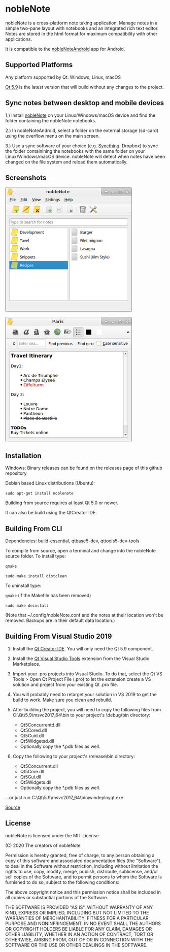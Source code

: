 # nobleNote

nobleNote is a cross-platform note taking application. 
Manage notes in a simple two-pane layout with notebooks and an integrated rich text editor. 
Notes are stored in the html format for maximum compatibility with other applications. 

It is compatible to the [nobleNoteAndroid](https://github.com/taiko000/nobleNoteAndroid) app for Android.

## Supported Platforms

Any platform supported by Qt: Windows, Linux, macOS

[Qt 5.9](https://doc.qt.io/archives/qt-5.9/) is the latest version that will build without any changes to the project.

## Sync notes between desktop and mobile devices

1.) Install [nobleNote](https://github.com/hakaishi/nobleNote) on your Linux/Windows/macOS device and find the folder containing the nobleNote notebooks. 

2.) In nobleNoteAndroid, select a folder on the external storage (sd-card) using the overflow menu on the main screen.

3.) Use a sync software of your choice (e.g. [Syncthing](https://syncthing.net), Dropbox) to sync the folder containining the notebooks with the same folder on your Linux/Windows/macOS device. nobleNote will detect when notes have been changed on the file system and reload them automatically. 

## Screenshots

![Alt text](/screenshot/Screenshot0.png?raw=true "")

![Alt text](/screenshot/Screenshot1.png?raw=true "")

## Installation

Windows: Binary releases can be found on the releases page of this github repository

Debian based Linux distributions (Ubuntu): 

`sudo apt-get install noblenote`

Building from source requires at least Qt 5.0 or newer.

It can also be build using the QtCreator IDE. 

## Building From CLI

Dependencies: build-essential, qtbase5-dev, qttools5-dev-tools

To compile from source, open a terminal and change into the nobleNote source folder.
To install type:

`qmake`

`sudo make install distclean`

To uninstall type:

`qmake`     (if the Makefile has been removed)

`sudo make deinstall`

(Note that ~/.config/nobleNote.conf and
 the notes at their location won't be removed.
Backups are in their default data location.)

## Building From Visual Studio 2019

1. Install the [Qt Creator IDE](http://qt.io/download).  You will only need the Qt 5.9 component.

2. Install the [Qt Visual Studio Tools](https://marketplace.visualstudio.com/items?itemName=TheQtCompany.QtVisualStudioTools2019) extension from the Visual Studio Marketplace.

3. Import your .pro projects into Visual Studio. To do that, select the Qt VS Tools > Open Qt Project File (.pro) to let the extension create a VS solution and project from your existing Qt .pro file.

4. You will probably need to retarget your solution in VS 2019 to get the build to work.  Make sure you clean and rebuild.

5. After building the project, you will need to copy the following files from C:\Qt\5.9\msvc2017_64\bin to your project's \debug\bin directory:
    * Qt5Concurrentd.dll
    * Qt5Cored.dll
    * Qt5Guid.dll
    * Qt5Widgetsd.dll
    * Optionally copy the *.pdb files as well.

6. Copy the following to your project's \release\bin directory:
    * Qt5Concurrent.dll
    * Qt5Core.dll
    * Qt5Gui.dll
    * Qt5Widgets.dll
    * Optionally copy the *.pdb files as well.

...or just run C:\Qt\5.9\msvc2017_64\bin\windeployqt.exe.

[Source](https://devblogs.microsoft.com/cppblog/bring-your-existing-qt-projects-to-visual-studio/)

## License

nobleNote is licensed under the MIT License

(C) 2020 The creators of nobleNote

Permission is hereby granted, free of charge, to any person obtaining a copy of this software and associated documentation files (the "Software"), to deal in the Software without restriction, including without limitation the rights to use, copy, modify, merge, publish, distribute, sublicense, and/or sell copies of the Software, and to permit persons to whom the Software is furnished to do so, subject to the following conditions:

The above copyright notice and this permission notice shall be included in all copies or substantial portions of the Software.

THE SOFTWARE IS PROVIDED "AS IS", WITHOUT WARRANTY OF ANY KIND, EXPRESS OR IMPLIED, INCLUDING BUT NOT LIMITED TO THE WARRANTIES OF MERCHANTABILITY, FITNESS FOR A PARTICULAR PURPOSE AND NONINFRINGEMENT. IN NO EVENT SHALL THE AUTHORS OR COPYRIGHT HOLDERS BE LIABLE FOR ANY CLAIM, DAMAGES OR OTHER LIABILITY, WHETHER IN AN ACTION OF CONTRACT, TORT OR OTHERWISE, ARISING FROM, OUT OF OR IN CONNECTION WITH THE SOFTWARE OR THE USE OR OTHER DEALINGS IN THE SOFTWARE.

